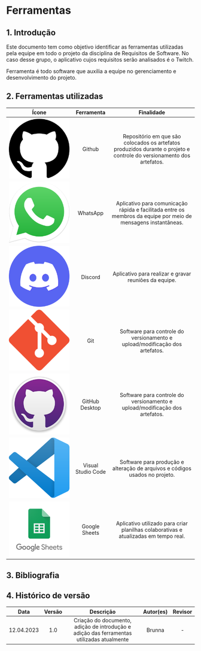 # Ferramentas

## 1. Introdução
Este documento tem como objetivo identificar as ferramentas utilizadas pela equipe em todo o projeto da disciplina de Requisitos de Software. No caso desse grupo, o aplicativo cujos requisitos serão analisados é o Twitch.

Ferramenta é todo software que auxilia a equipe no gerenciamento e desenvolvimento do projeto.



## 2. Ferramentas utilizadas

| Ícone | Ferramenta | Finalidade |
| :-----: | :----: | :-----------: |
| ![Github](../planejamento/imagens/github_icon.png) | Github  | Repositório em que são colocados os artefatos produzidos durante o projeto e controle do versionamento dos artefatos.  |
| ![WhatsApp](../planejamento/imagens/whatsapp_icon.png) | WhatsApp | Aplicativo para comunicação rápida e facilitada entre os membros da equipe por meio de mensagens instantâneas. |
|  ![Discord](../planejamento/imagens/discord_icon.png) |  Discord  | Aplicativo para realizar e gravar reuniões da equipe. |
| ![Git](../planejamento/imagens/git_icon.png) |  Git  | Software para controle do versionamento e upload/modificação dos artefatos. |
| ![GitHub Desktop](../planejamento/imagens/github_desktop_icon.png) | GitHub Desktop | Software para controle do versionamento e upload/modificação dos artefatos. |
| ![VSCode](../planejamento/imagens/vscode_icon.png) | Visual Studio Code  | Software para produção e alteração de arquivos e códigos usados no projeto. |
|  ![Google Sheets](../planejamento/imagens/google_sheets_icon.png)  |  Google Sheets  | Aplicativo utilizado para criar planilhas colaborativas e atualizadas em tempo real. |


## 3. Bibliografia


## 4. Histórico de versão
|    Data    | Versão | Descrição                                                                      | Autor(es)  | Revisor  |
| :--------: | :----: | :----------------------------------------------------------------------------: | :--------: | :------: |
| 12.04.2023 | 1.0    | Criação do documento, adição de introdução e adição das ferramentas utilizadas atualmente |   Brunna   |    -     |